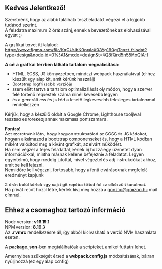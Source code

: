 ## Kedves Jelentkező!

Szeretnénk, hogy az alább található tesztfeladatot végezd el a legjobb tudásod szerint. \
A feladatra maximum 2 órát szánj, ennek a bevezetőnek az elolvasásával együtt ;)

A grafikai tervet itt találod: \
https://www.figma.com/file/KqGUsIbK9pmlcX03Vg180g/Teszt-feladat?type=design&node-id=0%3A1&mode=design&t=4Q8fQnd5n55MoQIA-1

**A cél a grafikai tervben látható tartalom megvalósítása:**
- HTML, SCSS, JS környezetben, mindezt webpack használatával (ehhez készült egy alap kit, amit kérünk használj)
- Bootstrap legfrissebb verziója
- szem előtt tartva a tartalom optimalizálását oly módon, hogy a szerver felé történő requestek száma minél kevesebb legyen
- és a generált css és js kód a lehető legkevesebb felesleges tartalommal rendelkezzen

Kérjük, hogy a készülő oldalt a Google Chrome, Lighthouse tooljával teszteld és törekedj annak maximális pontszámaira.

**Fontos!** \
Azt szeretnénk látni, hogy hogyan strukturálod az SCSS és JS kódokat, hogyan alkalmazod a bootstrap componenseket és, hogy a HTML kódban miként valósítod meg a kívánt grafikát, az elvárt működést. \
Ha nem végzel a teljes feladattal, kérlek írj hozzá egy üzenetet olyan információkkal, mintha másnak kellene befejeznie a feladatot. Legyen egyértelmű, hogy meddig jutottál, mivel végeztél és adj instrukciókat ahhoz, amit be kell fejezni. \
Nem időre kell végezni, fontosabb, hogy a fenti elvárásoknak megfelelő eredményt kapjunk.

2 órán belül kérlek egy saját git repóba töltsd fel az elkészült tartalmat. \
Ha privát repót hozol létre, kérlek hívj meg hozzá a gonzoo@gonzoo.hu mail címmel.

## Ehhez a csomaghoz tartozó információ
Node version: **v16.19.1** \
NPM version: **8.19.3** \
Az **.nvmrc** rendelkezésre áll, így abból kiolvasható a verzió NVM használata esetén.

A **package.json**-ben megtalálhatóak a scripteket, amiket futtatni lehet.

Amennyiben szükségét érzed a **webpack.config.js** módosításának, bátran nyúlj hozzá (ez egy alap config)
